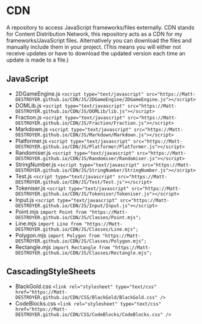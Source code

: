 # CDN
A repository to access JavaScript frameworks/files externally.
CDN stands for Content Distribution Network, this repository acts as a CDN for my frameworks/JavaScript files. Alternatively you can download the files and manually include them in your project. (This means you will either not receive updates or have to download the updated version each time an update is made to a file.)

## JavaScript
- 2DGameEngine.js `<script type="text/javascript" src="https://Matt-DESTROYER.github.io/CDN/JS/2DGameEngine/2DGameEngine.js"></script>`
- DOMLib.js `<script type="text/javascript" src="https://Matt-DESTROYER.github.io/CDN/JS/DOMLib/lib.js"></script>`
- Fraction.js `<script type="text/javascript" src="https://Matt-DESTROYER.github.io/CDN/JS/Fraction/Fraction.js"></script>`
- Markdown.js `<script type="text/javascript" src="https://Matt-DESTROYER.github.io/CDN/JS/Markdown/Markdown.js"></script>`
- Platformer.js `<script type="text/javascript" src="https://Matt-DESTROYER.github.io/CDN/JS/Platformer/Platformer.js"></script>`
- Randomiser.js `<script type="text/javascript" src="https://Matt-DESTROYER.github.io/CDN/JS/Randomiser/Randomiser.js"></script>`
- StringNumber.js `<script type="text/javascript" src="https://Matt-DESTROYER.github.io/CDN/JS/StringNumber/StringNumber.js"></script>`
- Test.js `<script type="text/javascript" src="https://Matt-DESTROYER.github.io/CDN/JS/Test/Test.js"></script>`
- Tokeniser.js `<script type="text/javascript" src="https://Matt-DESTROYER.github.io/CDN/JS/Tokeniser/Tokeniser.js"></script>`
- Input.js `<script type="text/javascript" src="https://Matt-DESTROYER.github.io/CDN/JS/Input/Input.js"></script>`
- Point.mjs `import Point from "https://Matt-DESTROYER.github.io/CDN/JS/Classes/Point.mjs";`
- Line.mjs `import Line from "https://Matt-DESTROYER.github.io/CDN/JS/Classes/Line.mjs";`
- Polygon.mjs `import Polygon from "https://Matt-DESTROYER.github.io/CDN/JS/Classes/Polygon.mjs";`
- Rectangle.mjs `import Rectangle from "https://Matt-DESTROYER.github.io/CDN/JS/Classes/Rectangle.mjs";`

## CascadingStyleSheets
- BlackGold.css `<link rel="stylesheet" type="text/css" href="https://Matt-DESTROYER.github.io/CDN/CSS/BlackGold/BlackGold.css" />`
- CodeBlocks.css `<link rel="stylesheet" type="text/css" href="https://Matt-DESTROYER.github.io/CDN/CSS/CodeBlocks/CodeBlocks.css" />`
